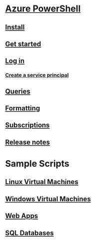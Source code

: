 # [Azure PowerShell](overview.md)
## [Install](install-azurerm-ps.md)
## [Get started](get-started-azureps.md)
## [Log in](authenticate-azureps.md)
### [Create a service principal](create-azure-service-principal-azureps.md)
## [Queries](queries-azureps.md)
## [Formatting](formatting-output.md)
## [Subscriptions](manage-subscriptions-azureps.md)
## [Release notes](release-notes-azureps.md)

# Sample Scripts
## [Linux Virtual Machines](https://docs.microsoft.com/azure/virtual-machines/virtual-machines-linux-powershell-samples)
## [Windows Virtual Machines](https://docs.microsoft.com/azure/virtual-machines/virtual-machines-windows-powershell-samples)
## [Web Apps](https://docs.microsoft.com/azure/app-service-web/app-service-powershell-samples)
## [SQL Databases](https://docs.microsoft.com/azure/sql-database/sql-database-powershell-samples)
